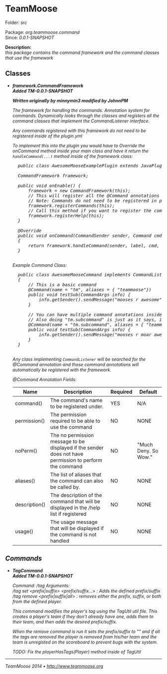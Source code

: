 TeamMoose
===========
Folder: <i>src</i><p>
Package: <i>org.teammoose.command</i><br>
Since: <i>0.0.1-SNAPSHOT</i><p>
<b>Description:</b><br>
<i>this package contains the command framework and the command classes that use the framework</i><p>

Classes
---

- <b><i>framework.CommandFramework</i></b><br>
<i><b>Added TM-0.0.1-SNAPSHOT</b>
	
	<b>Written originally by minnymin3 modified by JohnnPM</b><i>
	
	The framework for handling the commands. 
	Annotation system for commands.
	Dynamically looks through the classes and registers all the
	command classes that implement the CommandListener interface.
	
	Any commands registered with this framework do not need to be registered 
	inside of the plugin.yml
	
	To implement this into the plugin you would have to Override
	the onCommand method inside your main class and have it return
	the <code>handleCommand(...)</code> method inside of the framework
	class:
	<pre>
	public class AwesomeMooseExamplePlugin extends JavaPlugin {

    CommandFramework framework;

    public void onEnable() {
        framework = new CommandFramework(this);
        // This will register all the @Command annotations inside of all the classes implement the CommandListener class
        // Note: Commands do not need to be registered in plugin.yml
        framework.registerCommands(this);
        // Call this method if you want to register the commands with the 
        framework.registerHelp(this);
    }

    @Override
    public void onCommand(CommandSender sender, Command cmd, String label, String[] args)
    {
    	return framework.handleCommand(sender, label, cmd, args);
    }
	</pre><p>
	
	Example Command Class:
	<pre>
	public class AwesomeMooseCommand implements CommandListener
	{
		// This is a basic command
		@Command(name = "tm", aliases = { "teammoose"})
		public void testSub(CommandArgs info) {
    		info.getSender().sendMessage("mooses r awesome");
		}
		
		// You can have multiple command annotations inside of one class, all of them being a different command
		// Also doing "tm.subcommand" is just as it says, it creates a subcommand under the other command defined.
		@Command(name = "tm.subcommand", aliases = { "teammoose.subcommand"})
		public void testSub(CommandArgs info) {
    		info.getSender().sendMessage("mooses r moar awesome then u");
		}
	}
	</pre>
	
	Any class implementing <code>CommandListener</code> will be searched for the @Command
	annotation and those command annotations will automatically be registered with the framework.
	
	@Command Annotation Fields:
	
	| Name | Description | Required | Default |
	|------|-------------|----------|---------|
	| command() | The command's name to be registered under. | YES | N/A |
	| permission() | The permission required to be able to use the command | NO | NONE |
	| noPerm() | The no permission message to be displayed if the sender does not have permission to perform the command | NO | "Much Deny. So Wow." |
	| aliases() | The list of aliases that the command can also be called by. | NO | NONE | 
	| description() | The description of the command that will be displayed in the /help list if registered | NO | NONE |
	| usage() |  The usage message that will be displayed if the command is not handled | NO | NONE |

Commands
---

- <b><i>TagCommand</i></b><br>
<i><b>Added TM-0.0.1-SNAPSHOT</b>
	
	Command: /tag
	Arguments: <br>
	/tag set <prefix|suffix> <player> <prefix/suffix...> : Adds the defined prefix/suffix
	/tag remove <prefix|suffix|all> <player> : removes either the prefix, suffix, or both from the defined player.
			
	This command modifies the player's tag using the TagUtil
	util file. This creates a player's team if they don't already
	have one, adds them to their team, and then adds the desired
	prefix/suffix.
	
	When the remove command is run it sets the prefix/suffix to ""
	and if all the tags are removed the player is removed from
	his/her team and the team is unregisted on the scoreboard to
	prevent bugs with the system.
	
	TODO: Fix the playerHasTags(Player) method inside of TagUtil
</i>

---
TeamMoose 2014 • http://www.teammoose.org